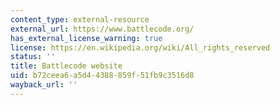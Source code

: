 ```yaml
---
content_type: external-resource
external_url: https://www.battlecode.org/
has_external_license_warning: true
license: https://en.wikipedia.org/wiki/All_rights_reserved
status: ''
title: Battlecode website
uid: b72ceea6-a5d4-4388-859f-51fb9c3516d8
wayback_url: ''
---
```

